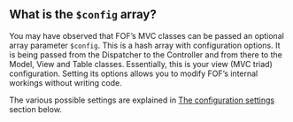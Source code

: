 What is the `$config` array?
----------------------------

You may have observed that FOF’s MVC classes can be passed an optional
array parameter `$config`. This is a hash array with configuration
options. It is being passed from the Dispatcher to the Controller and
from there to the Model, View and Table classes. Essentially, this is
your view (MVC triad) configuration. Setting its options allows you to
modify FOF’s internal workings without writing code.

The various possible settings are explained in [The configuration
settings](chapters/config/configsettings.md) section below.